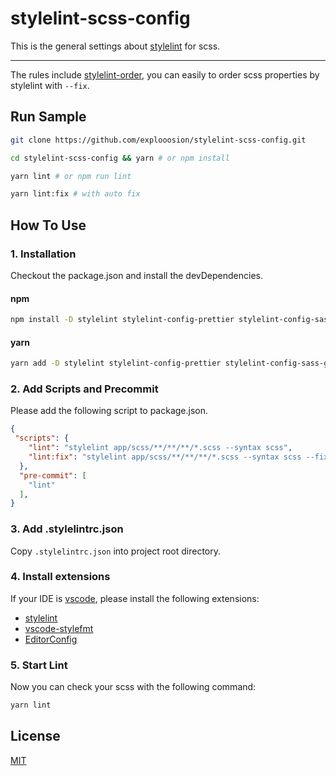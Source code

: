 # stylelint-scss-config
This is the general settings about [stylelint](https://github.com/stylelint/stylelint) for scss.

---

The rules include [stylelint-order](https://github.com/hudochenkov/stylelint-order/tree/master/rules/order), you can easily to order scss properties by stylelint with `--fix`.

## Run Sample

```bash
git clone https://github.com/explooosion/stylelint-scss-config.git
```

```bash
cd stylelint-scss-config && yarn # or npm install
```

```bash
yarn lint # or npm run lint
```

```bash
yarn lint:fix # with auto fix
```


## How To Use

### 1. Installation

Checkout the package.json and install the devDependencies.

#### npm 

```bash
npm install -D stylelint stylelint-config-prettier stylelint-config-sass-guidelines stylelint-config-standard stylelint-order stylelint-scss pre-commit
```

#### yarn

```bash
yarn add -D stylelint stylelint-config-prettier stylelint-config-sass-guidelines stylelint-config-standard stylelint-order stylelint-scss pre-commit
```

### 2. Add Scripts and Precommit

Please add the following script to package.json.

```json
{
 "scripts": {
    "lint": "stylelint app/scss/**/**/**/*.scss --syntax scss",
    "lint:fix": "stylelint app/scss/**/**/**/*.scss --syntax scss --fix"
  },
  "pre-commit": [
    "lint"
  ],
}
```

### 3. Add .stylelintrc.json

Copy `.stylelintrc.json` into project root directory.

### 4. Install extensions

If your IDE is [vscode](https://code.visualstudio.com/), please install the following extensions:

- [stylelint](https://marketplace.visualstudio.com/items?itemName=shinnn.stylelint)
- [vscode-stylefmt](https://marketplace.visualstudio.com/items?itemName=mrmlnc.vscode-stylefmt)
- [EditorConfig](https://marketplace.visualstudio.com/items?itemName=EditorConfig.EditorConfig)

### 5. Start Lint

Now you can check your scss with the following command:

```bash
yarn lint
```

## License

[MIT](http://opensource.org/licenses/MIT)
